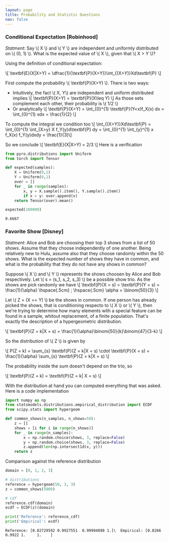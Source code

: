 ```yaml
---
layout: page
title: Probability and Statistic Questions
nav: false
---
```

<link rel="stylesheet" href="/assets/css/main.css"/>

### Conditional Expectation [Robinhood]
*Statment*: Say \\( X \\) and \\( Y \\) are independent and uniformly distributed on \\( (0, 1) \\). What is the expected value of \\( X \\), given that \\( X > Y \\)?

Using the definition of conditional expectation:

\\[
\textbf{E}(X|X>Y) = \dfrac{1}{\textbf{P}(X>Y)}\int_{(X>Y)}Xd\textbf{P} 
\\]

First compute the probability \\( \textbf{P}(X>Y) \\). There is two ways: 
  * Intuitively, the fact \\( X, Y\\) are independent and uniform distributed implies
    \\[ 
    \textbf{P}(X>Y) = \textbf{P}(X\leq Y) 
    \\]
    As those sets complement each other, their probability is \\( 1/2 \\)
  * Or analytically
    \\[ 
    \textbf{P}(X>Y) = \int_{0}^{1} \textbf{P}(Y<x)f_X(x) dx = \int_{0}^{1} xdx = \frac{1}{2}
    \\]
    
To compute the integral we condition too
\\[ \int_{(X>Y)}Xd\textbf{P} = \int_{0}^{1} \int_{X>y} X f_Y(y)d\textbf{P} dy = \int_{0}^{1} \int_{y}^{1} x f_X(x) f_Y(y)dxdy  = \frac{1}{3}\\]

So we conclude 
\\[ 
\textbf{E}(X|X>Y) = 2/3 
\\] 
Here is a verification 

```python
from pyro.distributions import Uniform
from torch import Tensor

def expected(samples):
    X = Uniform(0,1)
    Y = Uniform(0,1)
    over = []
    for _ in range(samples):
        x, y = X.sample().item(), Y.sample().item()
        if x > y: over.append(x)
    return Tensor(over).mean()

expected(100000)
```
`0.6667`

### Favorite Show [Disney]

*Statment*: Alice and Bob are choosing their top 3 shows from a list of 50 shows. Assume that they choose independently of one another. Being relatively new to Hulu, assume also that they choose randomly within the 50 shows. What is the expected number of shows they have in common, and what is the probability that they do not have any shows in common?

Suppose \\( X \\) and \\( Y \\) represents the shows choosen by Alice and Bob respectively. Let \\( s = (s_1, s_2, s_3) \\) be a possible show trio. As the shows are pick randomly we have 
\\[
\textbf{P}(X = s) = \textbf{P}(Y = s) = \frac{1}{\alpha} \hspace{.5cm} ; \hspace{.5cm} \alpha = \binom{50}{3}
\\]

Let \\( Z = (X == Y) \\) be the shows in common. If one person has already picked the shows, that is conditioning respecto to \\( X \\) or \\( Y \\), then we're trying to determine how many elements with a special feature can be found in a sample, whitout replacement, of a finite population. That's exactly the description of  a hypergeometric distribution. 

\\[
\textbf{P}(Z = k|X = s) = \frac{1}{\alpha}\binom{50}{k}\binom{47}{3-k}
\\]

So the distribution of \\( Z \\) is given by

\\[
P(Z = k)  = \sum_{s} \textbf{P}(Z = k|X = s) \cdot \textbf{P}(X = s) = \frac{1}\{\alpha} \sum_{s} \textbf{P}(Z = k|X = s)
\\] 

The probability inside the sum doesn't depend on the trio, so

\\[ 
\textbf{P}(Z = k) = \textbf{P}(Z = k| X = s)
\\]

With the distribution at hand you can computed everything that was asked. Here is a code implementation

```python
import numpy as np
from statsmodels.distributions.empirical_distribution import ECDF
from scipy.stats import hypergeom

def common_shows(n_samples, n_shows=50):    
    z = []
    shows = [i for i in range(n_shows)]
    for _ in range(n_samples): 
        x = np.random.choice(shows, 3, replace=False)
        y = np.random.choice(shows, 3, replace=False)
        z.append(len(np.intersect1d(x, y)))
    return z
``` 

 Comparison against the reference distribution
 
```python
domain = [0, 1, 2, 3]

# distributions
reference = hypergeom(50, 3, 3)
z = common_shows(5000)

# cdf
reference.cdf(domain)
ecdf = ECDF(z)(domain)

print('Reference': reference_cdf)
print('Empirical': ecdf)
``` 
`Reference: [0.82729592 0.9927551  0.99994898 1.]\ 
Empirical: [0.8266 0.9922 1.     1.    ]`
